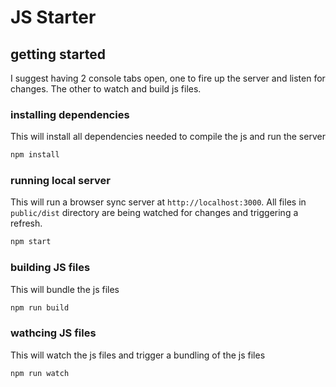 # JS Starter

## getting started

I suggest having 2 console tabs open, one to fire up the server and listen for changes. The other to watch and build js files.

### installing dependencies

This will install all dependencies needed to compile the js and run the server

```sh
npm install
```

### running local server

This will run a browser sync server at `http://localhost:3000`. All files in `public/dist` directory are being watched for changes and triggering a refresh.

```sh
npm start
```

### building JS files

This will bundle the js files

```sh
npm run build
```

### wathcing JS files

This will watch the js files and trigger a bundling of the js files

```sh
npm run watch
```
